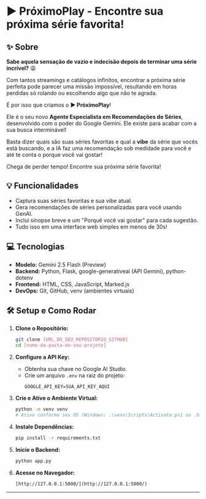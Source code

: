 # ▶️ PróximoPlay - Encontre sua próxima série favorita!



## ✨ Sobre

**Sabe aquela sensação de vazio e indecisão depois de terminar uma série incrível?** 😩

Com tantos streamings e catálogos infinitos, encontrar a próxima série perfeita pode parecer uma missão impossível, resultando em horas perdidas só rolando ou escolhendo algo que não te agrada.

É por isso que criamos o **▶️ PróximoPlay**!

Ele é o seu novo **Agente Especialista em Recomendações de Séries**, desenvolvido com o poder do Google Gemini. Ele existe para acabar com a sua busca interminável!

Basta dizer quais são suas séries favoritas e qual a **vibe** da série que vocês está buscando, e a IA faz uma recomendação sob medidade para você e até te conta o porque você vai gostar!

Chega de perder tempo! Encontre sua próxima série favorita!


## 💡 Funcionalidades

* Captura suas séries favoritas e sua vibe atual.
* Gera recomendações de séries personalizadas para você usando GenAI.
* Inclui sinopse breve e um "Porquê você vai gostar" para cada sugestão.
* Tudo isso em uma interface web simples em menos de 30s!

## 💻 Tecnologias

* **Modelo:** Gemini 2.5 Flash (Preview)
* **Backend:** Python, Flask, google-generativeai (API Gemini), python-dotenv
* **Frontend:** HTML, CSS, JavaScript, Marked.js
* **DevOps:** Git, GitHub, venv (ambientes virtuais)

## 🛠️ Setup e Como Rodar

1.  **Clone o Repositório:**
    ```bash
    git clone [URL_DO_SEU_REPOSITORIO_GITHUB]
    cd [nome-da-pasta-do-seu-projeto]
    ```

2.  **Configure a API Key:**
    * Obtenha sua chave no Google AI Studio.
    * Crie um arquivo `.env` na raiz do projeto:
        ```dotenv
        GOOGLE_API_KEY=SUA_API_KEY_AQUI
        ```

3.  **Crie e Ative o Ambiente Virtual:**
    ```bash
    python -m venv venv
    # Ative conforme seu OS (Windows: .\venv\Scripts\Activate.ps1 ou .bat; Linux/macOS: source venv/bin/activate)
    ```

4.  **Instale Dependências:**
    ```bash
    pip install -r requirements.txt
    ```

5.  **Inicie o Backend:**
    ```bash
    python app.py
    ```

6.  **Acesse no Navegador:**
    ```
    [http://127.0.0.1:5000/](http://127.0.0.1:5000/)
    ```

---
